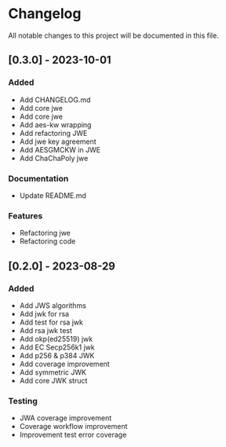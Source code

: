 # Changelog

All notable changes to this project will be documented in this file.

## [0.3.0] - 2023-10-01

### Added

- Add CHANGELOG.md
- Add core jwe
- Add core jwe
- Add aes-kw wrapping
- Add refactoring JWE
- Add jwe key agreement
- Add AESGMCKW in JWE
- Add ChaChaPoly jwe

### Documentation

- Update README.md

### Features

- Refactoring jwe
- Refactoring code

## [0.2.0] - 2023-08-29

### Added

- Add JWS algorithms
- Add jwk for rsa
- Add test for rsa jwk
- Add rsa jwk test
- Add okp(ed25519) jwk
- Add EC Secp256k1 jwk
- Add p256 & p384 JWK
- Add coverage improvement
- Add symmetric JWK
- Add core JWK struct

### Testing

- JWA coverage improvement
- Coverage workflow improvement
- Improvement test error coverage

<!-- generated by git-cliff -->
